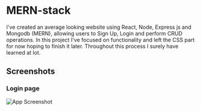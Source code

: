 # MERN-stack

I've created an average looking website using React, Node, Express js and Mongodb (MERN), allowing users to Sign Up, Login and perform CRUD operations. In this project I've focused on functionality and left the CSS part for now hoping to finish it later. Throughout this process I surely have learned at lot.




## Screenshots
### Login page
![App Screenshot](https://github.com/vishal-gg/MERN-stack/blob/main/front-end/public/screenshots/login%20page.png?raw=true)

